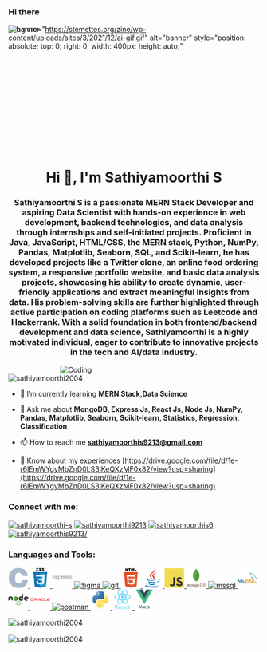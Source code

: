 ### Hi there

<div style="position: relative; width: 100%; height: 250px;">
  <!-- First GIF on top-left -->
  <img 
    src="https://miro.medium.com/v2/resize:fit:1400/1*yw0TnheAGN-LPneDaTlaxw.gif" 
    alt="banner" 
    style="position: absolute; top: 0; left: 0; width: 400px; height: auto;"
  >

  <!-- Second GIF on top-right -->
  <img 
    src="https://stemettes.org/zine/wp-content/uploads/sites/3/2021/12/ai-gif.gif" 
    alt="banner" 
    style="position: absolute; top: 0; right: 0; width: 400px; height: auto;"
  >
</div>


<h1 align="center">Hi 👋, I'm Sathiyamoorthi S</h1>
<h3 align="center">Sathiyamoorthi S is a passionate MERN Stack Developer and aspiring Data Scientist with hands-on experience in web development, backend technologies, and data analysis through internships and self-initiated projects. Proficient in Java, JavaScript, HTML/CSS, the MERN stack, Python, NumPy, Pandas, Matplotlib, Seaborn, SQL, and Scikit-learn, he has developed projects like a Twitter clone, an online food ordering system, a responsive portfolio website, and basic data analysis projects, showcasing his ability to create dynamic, user-friendly applications and extract meaningful insights from data. His problem-solving skills are further highlighted through active participation on coding platforms such as Leetcode and Hackerrank. With a solid foundation in both frontend/backend development and data science, Sathiyamoorthi is a highly motivated individual, eager to contribute to innovative projects in the tech and AI/data industry.</h3>
<img align="right" alt="Coding" width="400" src="https://i.pinimg.com/originals/d4/81/f3/d481f3c72e283309071f79e01b05c06d.gif">

<p align="left"> <img src="https://komarev.com/ghpvc/?username=sathiyamoorthi2004&label=Profile%20views&color=0e75b6&style=flat" alt="sathiyamoorthi2004" /> </p>

- 🌱 I’m currently learning **MERN Stack,Data Science**

- 💬 Ask me about **MongoDB, Express Js, React Js, Node Js, NumPy, Pandas, Matplotlib, Seaborn, Scikit-learn, Statistics, Regression, Classification**

- 📫 How to reach me **sathiyamoorthis9213@gmail.com**

- 📄 Know about my experiences [https://drive.google.com/file/d/1e-r6lEmWYgyMbZnD0LS3lKeQXzMF0x82/view?usp=sharing](https://drive.google.com/file/d/1e-r6lEmWYgyMbZnD0LS3lKeQXzMF0x82/view?usp=sharing)

<h3 align="left">Connect with me:</h3>
<p align="left">
<a href="https://linkedin.com/in/sathiyamoorthi-s" target="blank"><img align="center" src="https://raw.githubusercontent.com/rahuldkjain/github-profile-readme-generator/master/src/images/icons/Social/linked-in-alt.svg" alt="sathiyamoorthi-s" height="30" width="40" /></a>
<a href="https://instagram.com/sathiyamoorthi9213" target="blank"><img align="center" src="https://raw.githubusercontent.com/rahuldkjain/github-profile-readme-generator/master/src/images/icons/Social/instagram.svg" alt="sathiyamoorthi9213" height="30" width="40" /></a>
<a href="https://www.hackerrank.com/sathiyamoorthis6" target="blank"><img align="center" src="https://raw.githubusercontent.com/rahuldkjain/github-profile-readme-generator/master/src/images/icons/Social/hackerrank.svg" alt="sathiyamoorthis6" height="30" width="40" /></a>
<a href="https://www.leetcode.com/sathiyamoorthis9213/" target="blank"><img align="center" src="https://raw.githubusercontent.com/rahuldkjain/github-profile-readme-generator/master/src/images/icons/Social/leet-code.svg" alt="sathiyamoorthis9213/" height="30" width="40" /></a>
</p>

<h3 align="left">Languages and Tools:</h3>
<p align="left"> <a href="https://www.cprogramming.com/" target="_blank" rel="noreferrer"> <img src="https://raw.githubusercontent.com/devicons/devicon/master/icons/c/c-original.svg" alt="c" width="40" height="40"/> </a> <a href="https://www.w3schools.com/css/" target="_blank" rel="noreferrer"> <img src="https://raw.githubusercontent.com/devicons/devicon/master/icons/css3/css3-original-wordmark.svg" alt="css3" width="40" height="40"/> </a> <a href="https://expressjs.com" target="_blank" rel="noreferrer"> <img src="https://raw.githubusercontent.com/devicons/devicon/master/icons/express/express-original-wordmark.svg" alt="express" width="40" height="40"/> </a> <a href="https://www.figma.com/" target="_blank" rel="noreferrer"> <img src="https://www.vectorlogo.zone/logos/figma/figma-icon.svg" alt="figma" width="40" height="40"/> </a> <a href="https://git-scm.com/" target="_blank" rel="noreferrer"> <img src="https://www.vectorlogo.zone/logos/git-scm/git-scm-icon.svg" alt="git" width="40" height="40"/> </a> <a href="https://www.w3.org/html/" target="_blank" rel="noreferrer"> <img src="https://raw.githubusercontent.com/devicons/devicon/master/icons/html5/html5-original-wordmark.svg" alt="html5" width="40" height="40"/> </a> <a href="https://www.java.com" target="_blank" rel="noreferrer"> <img src="https://raw.githubusercontent.com/devicons/devicon/master/icons/java/java-original.svg" alt="java" width="40" height="40"/> </a> <a href="https://developer.mozilla.org/en-US/docs/Web/JavaScript" target="_blank" rel="noreferrer"> <img src="https://raw.githubusercontent.com/devicons/devicon/master/icons/javascript/javascript-original.svg" alt="javascript" width="40" height="40"/> </a> <a href="https://www.mongodb.com/" target="_blank" rel="noreferrer"> <img src="https://raw.githubusercontent.com/devicons/devicon/master/icons/mongodb/mongodb-original-wordmark.svg" alt="mongodb" width="40" height="40"/> </a> <a href="https://www.microsoft.com/en-us/sql-server" target="_blank" rel="noreferrer"> <img src="https://www.svgrepo.com/show/303229/microsoft-sql-server-logo.svg" alt="mssql" width="40" height="40"/> </a> <a href="https://www.mysql.com/" target="_blank" rel="noreferrer"> <img src="https://raw.githubusercontent.com/devicons/devicon/master/icons/mysql/mysql-original-wordmark.svg" alt="mysql" width="40" height="40"/> </a> <a href="https://nodejs.org" target="_blank" rel="noreferrer"> <img src="https://raw.githubusercontent.com/devicons/devicon/master/icons/nodejs/nodejs-original-wordmark.svg" alt="nodejs" width="40" height="40"/> </a> <a href="https://www.oracle.com/" target="_blank" rel="noreferrer"> <img src="https://raw.githubusercontent.com/devicons/devicon/master/icons/oracle/oracle-original.svg" alt="oracle" width="40" height="40"/> </a> <a href="https://postman.com" target="_blank" rel="noreferrer"> <img src="https://www.vectorlogo.zone/logos/getpostman/getpostman-icon.svg" alt="postman" width="40" height="40"/> </a> <a href="https://www.python.org" target="_blank" rel="noreferrer"> <img src="https://raw.githubusercontent.com/devicons/devicon/master/icons/python/python-original.svg" alt="python" width="40" height="40"/> </a> <a href="https://reactjs.org/" target="_blank" rel="noreferrer"> <img src="https://raw.githubusercontent.com/devicons/devicon/master/icons/react/react-original-wordmark.svg" alt="react" width="40" height="40"/> </a> <a href="https://vuejs.org/" target="_blank" rel="noreferrer"> <img src="https://raw.githubusercontent.com/devicons/devicon/master/icons/vuejs/vuejs-original-wordmark.svg" alt="vuejs" width="40" height="40"/> </a> </p>

<p><img align="center" src="https://github-readme-stats.vercel.app/api/top-langs?username=sathiyamoorthi2004&show_icons=true&locale=en&layout=compact" alt="sathiyamoorthi2004" /></p>

<p><img align="center" src="https://github-readme-streak-stats.herokuapp.com/?user=sathiyamoorthi2004&" alt="sathiyamoorthi2004" /></p>
